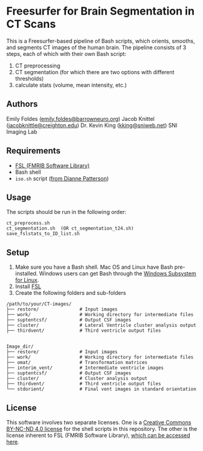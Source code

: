 # Freesurfer for Brain Segmentation in CT Scans

This is a Freesurfer-based pipeline of Bash scripts, which orients, smooths, and segments CT images of the human brain. The pipeline consists of 3 steps, each of which with their own Bash script:
1. CT preprocessing
2. CT segmentation (for which there are two options with different thresholds)
3. calculate stats (volume, mean intensity, etc.)

## Authors

Emily Foldes (emily.foldes@barrowneuro.org)
Jacob Knittel (jacobknittle@creighton.edu)
Dr. Kevin King (kking@sniweb.net)
SNI Imaging Lab

## Requirements

- [FSL (FMRIB Software Library)](https://fsl.fmrib.ox.ac.uk/fsl/docs/#/install/index)
- Bash shell
- `iso.sh` script ([from Dianne Patterson](https://bitbucket.org/dpat/tools/raw/master/LIBRARY/iso.sh))

## Usage

The scripts should be run in the following order:
```
ct_preprocess.sh
ct_segmentation.sh  (OR ct_segmentation_t24.sh)
save_fslstats_to_ID_list.sh
```

## Setup

1. Make sure you have a Bash shell. Mac OS and Linux have Bash pre-installed. Windows users can get Bash through the [Windows Subsystem for Linux](https://learn.microsoft.com/en-us/windows/wsl/install).
2. Install [FSL](https://fsl.fmrib.ox.ac.uk/fsl/docs/#/install/index)
3. Create the following folders and sub-folders
```
/path/to/your/CT-images/
├── restore/               # Input images
├── work/                  # Working directory for intermediate files
├── suptentcsf/            # Output CSF images
├── cluster/               # Lateral Ventricle cluster analysis output
├── thirdvent/             # Third ventricle output files


Image_dir/
├── restore/               # Input images
├── work/                  # Working directory for intermediate files
├── omat/                  # Transformation matrices
├── interim_vent/          # Intermediate ventricle images
├── suptentcsf/            # Output CSF images
├── cluster/               # Cluster analysis output
├── thirdvent/             # Third ventricle output files
└── stdorient/             # Final vent images in standard orientation

```

## License

This software involves two separate licenses. One is a [Creative Commons BY-NC-ND 4.0 license](https://creativecommons.org/licenses/by-nc-nd/4.0/deed.en) for the shell scripts in this repository. The other is the license inherent to FSL (FMRIB Software Library), [which can be accessed here](https://fsl.fmrib.ox.ac.uk/fsl/docs/#/license).

